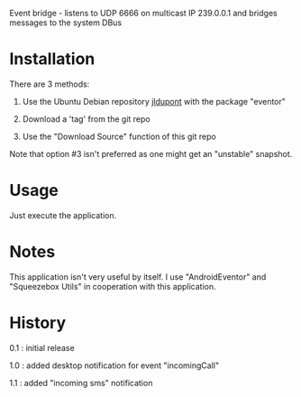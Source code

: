 Event bridge - listens to UDP 6666 on multicast IP 239.0.0.1 and bridges messages to the system DBus

Installation
============
There are 3 methods:

1. Use the Ubuntu Debian repository [jldupont](https://launchpad.net/~jldupont/+archive/jldupont)  with the package "eventor"

2. Download a 'tag' from the git repo

3. Use the "Download Source" function of this git repo

Note that option #3 isn't preferred as one might get an "unstable" snapshot. 


Usage
=====

Just execute the application. 

Notes
=====

This application isn't very useful by itself.  I use "AndroidEventor" and "Squeezebox Utils" in cooperation with this application.

History
=======

0.1 : initial release

1.0 : added desktop notification for event "incomingCall"

1.1 : added "incoming sms" notification
